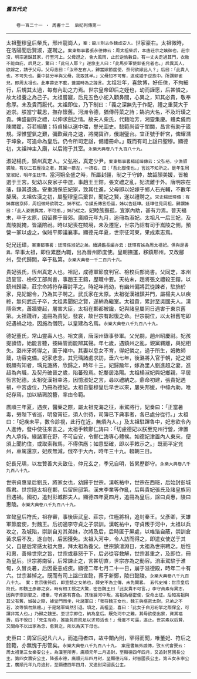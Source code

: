 

##### 舊五代史
　　`卷一百二十一 ‧ 周書十二`　`后妃列傳第一
`

* * *

太祖聖穆皇后柴氏，邢州龍崗人，`案：龍川別志作魏成安人。`世家豪右。太祖微時，在洛陽聞后賢淑，遂聘之。`案東都事畧張永德傳云：周太祖柴后，本唐莊宗之嬪御也，莊宗沒，明宗遣歸其家，行至河上，父母迓之，會大風雨，止於逆旅數日。有一丈夫走過其門，衣敝不能自庇，后見之，驚曰：「此何人耶？」逆旅主人曰：「此馬步軍使郭雀兒者也。」后異其人，欲嫁之，請于父母。父母恚曰：「汝帝左右人，歸當嫁節度使，奈何欲嫁此人？」后曰：「此貴人也，不可失也。囊中裝分半與父母，我取其半。」父母知不可奪，遂成婚于逆旅中。所謂郭雀兒，即周太祖也。此事薛史不載，蓋當時為之諱言。`太祖壯年，喜飲博，好任俠，不拘細行，后規其太過，每有內助之力焉。世宗皇帝即后之姪也，幼而謹愿，后甚憐之，故太祖養之為己子。太祖嘗寢，后見五色小蛇入顴鼻間，心異之，知其必貴，敬奉愈厚。未及貴而厭代。太祖即位，乃下制曰：「義之深無先于作配，禮之重莫大于追崇。朕當宁載思，撫存懷舊。河洲令德，猶傳荇菜之詩；媯汭大名，不及珩璜之貴。俾盛副笄之禮，以伸求劍之情。故夫人柴氏，代籍貽芳，湘靈集慶。體柔儀而陳闕翟，芬若椒蘭；持貞操以選中璫，譽光圖史。懿範尚留于閨閫，昌言有助于箴規。深惟望氣之艱，彌歎藏舟之速，將開寶祚，俄謝璧台。宜正號于軒宮，俾耀潛于坤象，可追命為皇后。仍令所司定諡，備禮冊命。」既而有司上諡曰聖穆。顯德初，太祖神主入廟，以后祔于其室。`永樂大典卷八千九百八十九。`

淑妃楊氏，鎮州真定人。父弘裕，真定少尹。`案東都事畧楊廷璋傳云：父弘裕，少漁貂裘陂，有以二石雁授之者，其翼一揜左，一揜右，曰：「吾北嶽使也。」言訖不知所之。是年生周室淑妃，明年生廷璋。`當河朔全盛之時，所屬封疆，制之于守帥，故韶顏美媛，皆被選于王宮。妃幼以良家子中選，事趙王王鎔。張文禮之亂，妃流離于外。唐明宗在藩，錄其遺逸。安重誨保庇妃家，致其仕進，父母即以妃嫁于鄉人石光輔，不數年嫠居。太祖佐漢之初，屬聖穆皇后棄世，聞妃之賢，遂以禮聘之。`宋史楊廷璋傳：有姊寡居京師，周祖微時欲聘之，姊不從。令媒氏傳言恐逼，姊以告廷璋。廷璋往見周祖，歸謂姊曰：「此人姿貌異常，不可拒。」姊乃從之。`妃睦族撫孤，宜家內助，甚有力焉。晉天褔末，卒于太原，因留葬于晉郊。廣順元年九月，追冊為淑妃。太祖凡一后三妃，及嵩陵就掩，皆議陪祔。時以妃喪在賊境，未及遷窆，世宗乃詔有司于嵩陵之側，預營一冢以虛之，俟賊平即議襄事。顯德元年夏，世宗征河東，果成素志焉。

妃兄廷璋，`案東都事畧：廷璋係淑妃之弟。續通鑑長編亦云：廷璋有姊為周太祖妃。俱與是書異。`早事太祖，即位累歷內職，出為晉州節度使。皇朝撫運，移鎮邢州，又改鄜州，受代歸闕，卒于私第。`永樂大典卷一千二百六十六。`

貴妃張氏，恆州真定人也。祖記，成德軍節度判官、檢校兵部尚書。父同芝，本州諮呈官、檢校工部尚書，事趙王王鎔，歷職中要。天祐末，趙將張文禮殺王鎔，以鎮州歸梁，莊宗命將符存審討平之。時妃年尚幼，有幽州偏將武從諫者，駐斾於家，見妃韶令，乃為其子聘之。武氏家在太原。太祖從漢祖鎮并門，屬楊夫人以疾終，無何武氏子卒，太祖素聞妃之賢，遂納為繼室。太祖貴，累封至吳國夫人。漢隱帝末，蕭牆變起，屠害大臣，太祖在鄴都被讒，妃與諸皇屬同日遇害于東京舊第。太祖踐祚，追冊為貴妃，發哀，故世宗有起復之命。世宗嗣位，以太祖舊宅即妃遇禍之地，因施為僧院，以皇建為名焉。`永樂大典卷八千九百八十九。`

德妃董氏，常山靈壽人也。祖文廣，唐深州錄事參軍。父光嗣，趙州昭慶尉。妃孩提頴悟，始能言聽，按絲管而能辨其聲。年七歲，遇鎮州之亂，親黨羇離，與妃相失。潞州牙將得之，匿于褚中。其妻以息女不育，得妃憐之，過于所生，姆教師箴，功容克備。妃家悲念，其兄瑀諸處求訪，垂六七年，後潞將入官于朝，妃之鄉親頗有知者，瑀見潞將，欣歸之，時年十三。妃歸踰年，嫁為里人劉進超之妻，進超為內職，及契丹破晉之歲，陷蕃歿焉。妃嫠居洛陽。太祖楊淑妃與妃鄉親，平居恆言妃德。太祖從漢祖幸洛，因憶淑妃之言，尋以禮納之。鼎命初建，張貴妃遇禍，中宮虛位，乃冊為德妃。太祖自聖穆皇后早世以來，屢失邦媛，中幃內助，唯妃存焉，加以結珮脫簪，率由令範。

廣順三年夏，遇疾，醫藥之際，屬太祖兖海之征，車駕將行，妃奏曰：「正當暑毒，勞陛下省巡，明發宵征，須人供待，司簿已下典事者，各已處分從行。」太祖曰：「妃疾未平，數令診視，此行在近，無煩內人。」及太祖駐蹕魯中，妃志欲令內人進侍，發中使往來言之。太祖手敕鄭仁誨曰：「切慮德妃以朕至兖州行營，津置內人承侍。緣諸軍在野，不可自安，令鄭仁誨專心體候。如德妃津置內人東來，便須上聞約住，或取索鞍馬，不得供應；如意堅確，即以手敕示之。」既而平定兖州，車駕還京，妃疾無減，俄卒于大內，時年三十九。輟朝三日。

妃長兄瑀，以左贊善大夫致仕，仲兄玄之，季兄自明，皆累歷郡守。`永樂大典卷八千九百八十九。`

世宗貞惠皇后劉氏，將家女也，幼歸于世宗。漢乾祐中，世宗在西班，后始封彭城縣君。世宗隨太祖在鄴，后留居邸第。漢末李業等作亂，后與貴妃張氏及諸皇族同日遇禍。國初，追封彭城郡夫人。顯德四年夏四月，追冊為皇后，諡曰貞惠，陵曰惠陵。`永樂大典卷八千九百八十九。`

宣懿皇后符氏，祖存審，事後唐武皇、莊宗，位極將相，追封秦王。父彥卿，天雄軍節度使，封魏王。后初適李守貞之子崇訓。漢乾祐中，守貞叛于河中，太祖以兵攻之，及城陷，崇訓自刃其弟妹，次將及后，后時匿于屏處，以帷箔自蔽，崇訓倉黃求后不及，遂自刎，后因獲免。太祖入河中，令人訪而得之，即遣女使送于其父，自是后常感太祖大惠，拜太祖為養父。世宗鎮澶淵日，太祖為世宗聘之。后性和惠，善候世宗之旨，世宗或暴怒于下，后必從容救解，世宗甚重之，及即位，冊為皇后。世宗將南征，后常諫止之，言甚切直，世宗亦為之動容。洎車駕駐于淮甸，久冒炎暑，后因憂恚成疾。顯德二年七月二十一日，崩于滋德殿，時年二十有六。世宗甚悼之。既而有司上諡曰宣懿，葬于新鄭，陵曰懿陵。`永樂大典卷八千九百八十九。　案：世宗後符后，即宣懿之女弟也，薛史不為立傳，未免闕畧。　五代史補：世宗皇后符氏，即魏王彥卿之女。時有相工視之大驚，密告魏王曰「此女貴不可言。」李守貞素有異志，因與子崇訓娶之，禮畢，守貞甚有喜色。其後據河中叛，高祖為樞密使，受命出征。后知高祖與其父有舊，城破之際，據堂門而坐，叱諸軍曰：「我符魏王女也，魏王與樞密太尉，兄弟之不若，汝等慎勿無禮。」于是諸軍聳然引退。頃之，高祖至，喜曰：「此女于白刃紛拏之際保全，可謂非常人也。」乃歸之魏王。至世宗即位，納為皇后。既免河中之難，其母欲使出家，資其褔壽，后不悅曰：「死生有命，誰能髡首跣足以求苟活也！」母度不可逼，遂止。世宗素以后賢，又聞命不以出家為念，愈賢之，所以為天下母也。`

史臣曰：周室后妃凡六人，而追冊者四，故中闈內則，罕得而聞，唯董妃、符后之懿範，亦無愧于彤管矣。`永樂大典卷八千九百八十九。　案是書無外戚傳，攷五代會要云：周太祖第三女樂安公主，為漢室所害，廣順元年二月追封，至顯德四年四月，又追封莒國長公主。第四女壽安公主，降張永德，廣順元年四月封，至顯德元年，封晉國長公主。第五女永寕公主，廣順元年九月追封，至顯德四年四月，又追封梁國長公主。`

* * *

